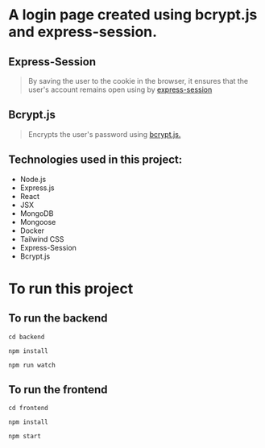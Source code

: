 # A login page created using bcrypt.js and express-session.

## Express-Session
> By saving the user to the cookie in the browser, it ensures that the user's account remains open using by [express-session](https://www.npmjs.com/package/express-session)

## Bcrypt.js
> Encrypts the user's password using [bcrypt.js.](https://www.npmjs.com/package/bcryptjs)

## Technologies used in this project:
- Node.js
- Express.js
- React
- JSX
- MongoDB
- Mongoose
- Docker
- Tailwind CSS
- Express-Session
- Bcrypt.js

# To run this project
## To run the backend
```
cd backend
```
```
npm install
```
```
npm run watch
```

## To run the frontend
```
cd frontend
```
```
npm install
```
```
npm start
```
